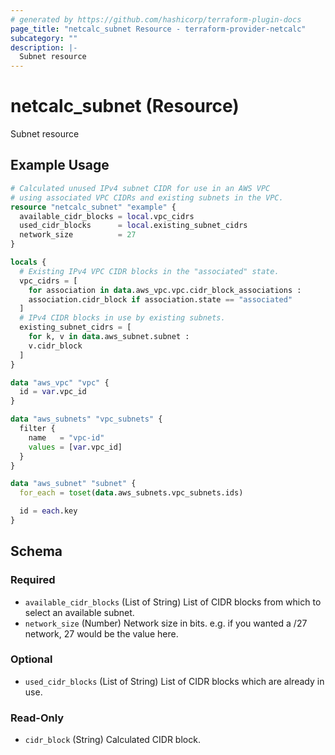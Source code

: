```yaml
---
# generated by https://github.com/hashicorp/terraform-plugin-docs
page_title: "netcalc_subnet Resource - terraform-provider-netcalc"
subcategory: ""
description: |-
  Subnet resource
---
```


# netcalc_subnet (Resource)

Subnet resource

## Example Usage

```terraform
# Calculated unused IPv4 subnet CIDR for use in an AWS VPC
# using associated VPC CIDRs and existing subnets in the VPC.
resource "netcalc_subnet" "example" {
  available_cidr_blocks = local.vpc_cidrs
  used_cidr_blocks      = local.existing_subnet_cidrs
  network_size          = 27
}

locals {
  # Existing IPv4 VPC CIDR blocks in the "associated" state.
  vpc_cidrs = [
    for association in data.aws_vpc.vpc.cidr_block_associations :
    association.cidr_block if association.state == "associated"
  ]
  # IPv4 CIDR blocks in use by existing subnets.
  existing_subnet_cidrs = [
    for k, v in data.aws_subnet.subnet :
    v.cidr_block
  ]
}

data "aws_vpc" "vpc" {
  id = var.vpc_id
}

data "aws_subnets" "vpc_subnets" {
  filter {
    name   = "vpc-id"
    values = [var.vpc_id]
  }
}

data "aws_subnet" "subnet" {
  for_each = toset(data.aws_subnets.vpc_subnets.ids)

  id = each.key
}
```

<!-- schema generated by tfplugindocs -->
## Schema

### Required

- `available_cidr_blocks` (List of String) List of CIDR blocks from which to select an available subnet.
- `network_size` (Number) Network size in bits. e.g. if you wanted a /27 network, 27 would be the value here.

### Optional

- `used_cidr_blocks` (List of String) List of CIDR blocks which are already in use.

### Read-Only

- `cidr_block` (String) Calculated CIDR block.
